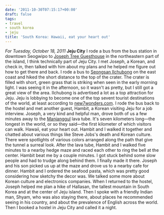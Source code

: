 ```yaml
---
date: '2011-10-30T07:15:17+00:00'
draft: false
tags:
- travel
- south korea
- jeju
title: 'South Korea: Hawaii, eat your heart out'
---
```


*For Tuesday, October 18, 2011* **Jeju City** I rode a bus from the bus station in downtown Seogwipo to [Joseph Tree Guesthouse](http://www.hostelworld.com/hosteldetails.php/Joseph-Tree-Guesthouse/Jeju-Island/52510) in the northeastern part of the island, I think technically part of Jeju City. I met Joseph, a Korean, and check in, then talked with him about my plans and he helped me figure out how to get there and back. I rode a bus to [Seongsan Ilchubong](http://www.google.com/search?hl=en&q;=Joseph+Tree+Guesthouse&gs;_sm=e&gs;_upl=355l355l0l992l1l1l0l0l0l0l185l185l0.1l1l0&bav;=on.2,or.r_gc.r_pw.,cf.osb&biw;=1600&bih;=773&um;=1&ie;=UTF-8&tbm;=isch&source;=og&sa;=N&tab;=wi#um=1&hl;=en&tbm;=isch&sa;=1&q;=Seongsan+Ilchubong&pbx;=1&oq;=Seongsan+Ilchubong&aq;=f&aqi;=g-sS2&aql;=1&gs;_sm=e&gs;_upl=603l603l0l1861l1l1l0l0l0l0l92l92l1l1l0&bav;=on.2,or.r_gc.r_pw.,cf.osb&fp;=b94a58eecda233ce&biw;=1600&bih;=773) on the east coast and hiked the short distance to the top of the crater. The crater is filled with short, green grass that is striking when seen in the early morning light. I was seeing it in the afternoon, so it wasn't as pretty, but I still got a great view of the area. Ilchubong is advertised a lot as a top attraction for Jeju. Jeju is lobbying to become one of the top sevent tourist destinations of the world, at least according to [new7wonders.com](http://www.new7wonders.com/vote-2?lang=en). I rode the bus back to the hostel and met another guest, Hambit, a Korean visiting Jeju for a job interview. Joseph, a very kind and helpful man, drove both of us a few minutes away to the [Manjanggul](http://www.google.com/search?hl=en&q;=Joseph+Tree+Guesthouse&gs;_sm=e&gs;_upl=355l355l0l992l1l1l0l0l0l0l185l185l0.1l1l0&bav;=on.2,or.r_gc.r_pw.,cf.osb&biw;=1600&bih;=773&um;=1&ie;=UTF-8&tbm;=isch&source;=og&sa;=N&tab;=wi#um=1&hl;=en&tbm;=isch&sa;=X&ei;=a--kToC0Jub3mAXp5vFa&ved;=0CD0QvwUoAQ&q;=Manjanggul&spell;=1&bav;=on.2,or.r_gc.r_pw.,cf.osb&fp;=b94a58eecda233ce&biw;=1600&bih;=773) lava tube. It's seven kilometers long—the longest in the world, or so they said—the first kilometer of which visitors can walk. Hawaii, eat your heart out. Hambit and I walked it together and chatted about various things like Steve Jobs's death and Korean culture. There were spotlights of various colors arranged along the path that give the tunnel a surreal look. After the lava tube, Hambit and I walked five minutes to a nearby hedge maze and raced each other to ring the bell at the center. Hambit beat me by a couple minutes. I got stuck behind some slow people and had to trudge along behind them. I finally made it there. Joseph and his son picked us up at the maze and drove us to a nearby cafe for dinner. Hambit and I ordered the seafood pasta, which was pretty good considering how sketchy the decor was. We talked some more about Korean culture and electronics companies. When I returned to the hostel, Joseph helped me plan a hike of Hallasan, the tallest mountain in South Korea and at the center of Jeju island. Then I spoke with a friendly Indian man, Shyam, who was also staying there, about places he recommended seeing in his country, and about the prevalence of English across the world. Then I booked a hostel in Jeju City and called it a night.
